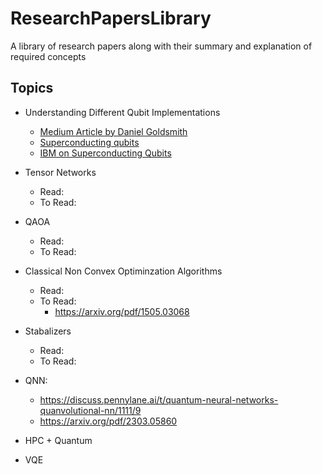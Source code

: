 # ResearchPapersLibrary
A library of research papers along with their summary and explanation of required concepts

## Topics
- Understanding Different Qubit Implementations
  - [Medium Article by Daniel Goldsmith](https://medium.com/@DigiCatapult/which-technology-will-win-the-quantum-race-154e38c0b227)
  - [Superconducting qubits](https://www.diva-portal.org/smash/get/diva2:755939/FULLTEXT01.pdf)
  - [IBM on Superconducting Qubits](https://medium.com/qiskit/how-the-first-superconducting-qubit-changed-quantum-computing-forever-96cf261b8498#:~:text=superconducting%20circuit%20with%20a%20Josephson%20Junction%20have,what%20we%20refer%20to%20as%20nonlinear%20inductors.)
- Tensor Networks
  - Read:
  - To Read:
- QAOA
  - Read:
  - To Read:
- Classical Non Convex Optiminzation Algorithms
  - Read:
  - To Read:
    - https://arxiv.org/pdf/1505.03068
- Stabalizers
  - Read:
  - To Read:

- QNN:
  - https://discuss.pennylane.ai/t/quantum-neural-networks-quanvolutional-nn/1111/9
  - https://arxiv.org/pdf/2303.05860
 
- HPC + Quantum
- VQE
